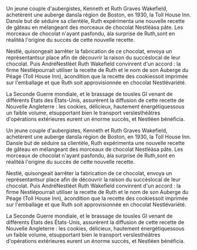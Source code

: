 
Un jeune couple d'aubergistes, Kenneth et Ruth Graves Wakefield, achetèrent une auberge dansla région de Boston, en 1930, la Toll House Inn. Dansle but de séduire sa clientèle, Ruth expérimenta une nouvelle recette de gâteau en mélangeant des morceaux de chocolat Nestléàsa pâte. Les morceaux de chocolat n'ayant pasfondu, àla surprise de Ruth,sont en réalitéà l'origine du succès de cette nouvelle recette.

Nestlé, quisongeait àarrêter la fabrication de ce chocolat, envoya un représentantsur place afin de découvrir la raison du succèslocal de leur chocolat. Puis AndréNestléet Ruth Wakefield convinrent d'un accord : la firme Nestlépourrait utiliser la recette de Ruth et le nom de son Auberge du Péage (Toll House Inn), àcondition que la recette des cookiessoit imprimée sur l'emballage et que Ruth soit approvisionnée en chocolat Nestlévariété.

La Seconde Guerre mondiale, et le brassage de tousles GI venant de différents États des États-Unis, assurèrent la diffusion de cette recette de Nouvelle Angleterre : les cookies, délicieux, hautement énergétiquessous un faible volume, etsupportant bien le transport verslesthéâtres d'opérations extérieures eurent un énorme succès, et Nestléen bénéficia.


Un jeune couple d'aubergistes, Kenneth et Ruth Graves Wakefield, achetèrent une auberge dansla région de Boston, en 1930, la Toll House Inn. Dansle but de séduire sa clientèle, Ruth expérimenta une nouvelle recette de gâteau en mélangeant des morceaux de chocolat Nestléàsa pâte. Les morceaux de chocolat n'ayant pasfondu, àla surprise de Ruth,sont en réalitéà l'origine du succès de cette nouvelle recette.

Nestlé, quisongeait àarrêter la fabrication de ce chocolat, envoya un représentantsur place afin de découvrir la raison du succèslocal de leur chocolat. Puis AndréNestléet Ruth Wakefield convinrent d'un accord : la firme Nestlépourrait utiliser la recette de Ruth et le nom de son Auberge du Péage (Toll House Inn), àcondition que la recette des cookiessoit imprimée sur l'emballage et que Ruth soit approvisionnée en chocolat Nestlévariété.

La Seconde Guerre mondiale, et le brassage de tousles GI venant de différents États des États-Unis, assurèrent la diffusion de cette recette de Nouvelle Angleterre : les cookies, délicieux, hautement énergétiquessous un faible volume, etsupportant bien le transport verslesthéâtres d'opérations extérieures eurent un énorme succès, et Nestléen bénéficia.


